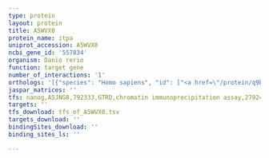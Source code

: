 ```yaml
---
type: protein
layout: protein
title: A5WVX0
protein_name: itpa
uniprot_accession: A5WVX0
ncbi_gene_id: '557834'
organism: Danio rerio
function: target gene
number_of_interactions: '1'
orthologs: '[{"species": "Homo sapiens", "id": ["<a href=\"/protein/q9by32\">Q9BY32</a>"]}, {"species": "Mus musculus", "id": ["<a href=\"/protein/q9d892\">Q9D892</a>"]}, {"species": "Rattus norvegicus", "id": ["<a href=\"/protein/d3zw55\">D3ZW55</a>"]}, {"species": "Drosophila melanogaster", "id": ["<a href=\"/protein/q9vmw7\">Q9VMW7</a>"]}, {"species": "Caenorhabditis elegans", "id": ["Q9GYG4"]}, {"species": "Saccharomyces cerevisiae", "id": ["<a href=\"/protein/p47119\">P47119</a>"]}]'
jaspar_matrices: ''
tfs: nanog,A5JNG8,792333,GTRD,chromatin immunoprecipitation assay,27924024%5Buid%5D,No
targets: ''
tfs_download: tfs_of_A5WVX0.tsv
targets_download: ''
bindingSites_download: ''
binding_sites_ls: ''

---
```

